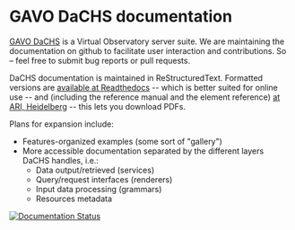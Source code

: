 # GAVO DaCHS documentation

[GAVO DaCHS](http://soft.g-vo.org/dachs) is a Virtual Observatory server suite.
We are maintaining the documentation on github to facilitate user interaction
and contributions.  So – feel free to submit bug reports or pull requests.

DaCHS documentation is maintained in ReStructuredText.  Formatted
versions are [available at
Readthedocs](http://dachs-doc.readthedocs.io/index.html) --
which is better suited for online use -- and
(including the reference manual and the element reference) [at ARI,
Heidelberg](http://docs.g-vo.org/DaCHS/) -- this lets you download PDFs.

Plans for expansion include:

* Features-organized examples (some sort of "gallery")
* More accessible documentation separated by the different layers DaCHS
  handles, i.e.:
  * Data output/retrieved (services)
  * Query/request interfaces (renderers)
  * Input data processing (grammars)
  * Resources metadata

[![Documentation Status](https://readthedocs.org/projects/dachs-doc/badge/?version=latest)](http://dachs-doc.readthedocs.io/?badge=latest)

